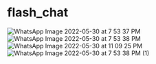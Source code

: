 # flash_chat

![WhatsApp Image 2022-05-30 at 7 53 37 PM](https://user-images.githubusercontent.com/93365339/171038628-4ea1a83f-947d-494a-b62a-c450460fc2eb.jpeg)
![WhatsApp Image 2022-05-30 at 7 53 38 PM](https://user-images.githubusercontent.com/93365339/171038638-206f3070-a86a-4880-b9b0-48bd249bbf82.jpeg)
![WhatsApp Image 2022-05-30 at 11 09 25 PM](https://user-images.githubusercontent.com/93365339/171039735-ca3389bf-fdcf-4f6b-b019-2dcc48d5aa99.jpeg)
![WhatsApp Image 2022-05-30 at 7 53 38 PM (1)](https://user-images.githubusercontent.com/93365339/171039795-47b42e31-f55f-4302-be27-e3922dd131fa.jpeg)
